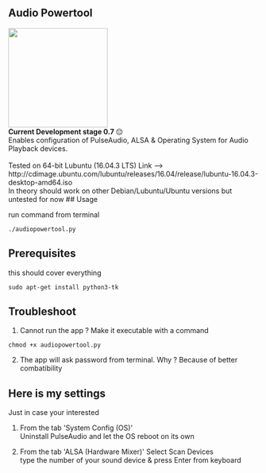 ## Audio Powertool
<img src="https://drive.google.com/uc?id=1BIkDhjF2F5TDhPeoBiACK9HKKYnJNBbE" width="auto" height="200"/>
<br>
 <strong>Current Development stage 0.7 </strong> 😔
<br>
Enables configuration of PulseAudio, ALSA & Operating System for Audio Playback devices.
<br>
<br>
Tested on 64-bit Lubuntu (16.04.3 LTS) Link -->
http://cdimage.ubuntu.com/lubuntu/releases/16.04/release/lubuntu-16.04.3-desktop-amd64.iso
<br>
In theory should work on other Debian/Lubuntu/Ubuntu versions but untested for now
## Usage

run command from terminal
```
./audiopowertool.py
```

## Prerequisites

this should cover everything
```
sudo apt-get install python3-tk
```

## Troubleshoot

1) Cannot run the app ? Make it executable with a command
```
chmod +x audiopowertool.py
```

2) The app will ask password from terminal.
Why ? Because of better combatibility

## Here is my settings
Just in case your interested 

1) From the tab 'System Config (OS)' <br>
Uninstall PulseAudio and let the OS reboot on its own

2) From the tab 'ALSA (Hardware Mixer)'
Select Scan Devices <br>
type the number of your sound device & press Enter from keyboard

